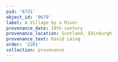 ```yaml
---
pid: '6731'
object_id: '9679'
label: A Village by a River
provenance_date: 19th century
provenance_location: Scotland, Edinburgh
provenance_text: David Laing
order: '2201'
collection: provenance
---
```

